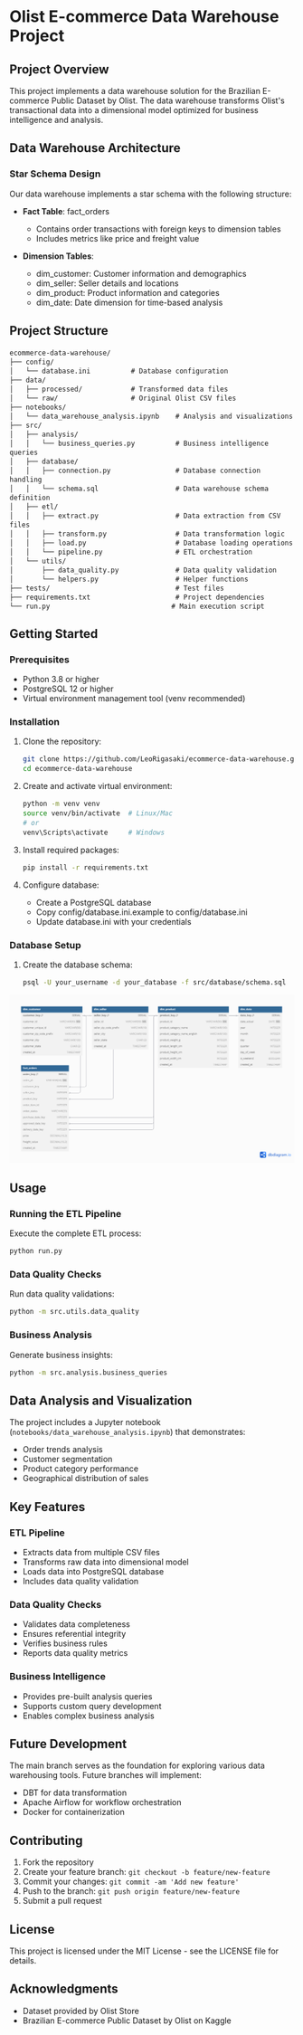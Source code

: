 # Olist E-commerce Data Warehouse Project

## Project Overview
This project implements a data warehouse solution for the Brazilian E-commerce Public Dataset by Olist. The data warehouse transforms Olist's transactional data into a dimensional model optimized for business intelligence and analysis.

## Data Warehouse Architecture

### Star Schema Design
Our data warehouse implements a star schema with the following structure:

- **Fact Table**: fact_orders
  - Contains order transactions with foreign keys to dimension tables
  - Includes metrics like price and freight value

- **Dimension Tables**:
  - dim_customer: Customer information and demographics
  - dim_seller: Seller details and locations
  - dim_product: Product information and categories
  - dim_date: Date dimension for time-based analysis

## Project Structure

```
ecommerce-data-warehouse/
├── config/
│   └── database.ini          # Database configuration
├── data/
│   ├── processed/            # Transformed data files
│   └── raw/                  # Original Olist CSV files
├── notebooks/
│   └── data_warehouse_analysis.ipynb    # Analysis and visualizations
├── src/
│   ├── analysis/
│   │   └── business_queries.py          # Business intelligence queries
│   ├── database/
│   │   ├── connection.py                # Database connection handling
│   │   └── schema.sql                   # Data warehouse schema definition
│   ├── etl/
│   │   ├── extract.py                   # Data extraction from CSV files
│   │   ├── transform.py                 # Data transformation logic
│   │   ├── load.py                      # Database loading operations
│   │   └── pipeline.py                  # ETL orchestration
│   └── utils/
│       ├── data_quality.py              # Data quality validation
│       └── helpers.py                   # Helper functions
├── tests/                               # Test files
├── requirements.txt                     # Project dependencies
└── run.py                              # Main execution script
```

## Getting Started

### Prerequisites
- Python 3.8 or higher
- PostgreSQL 12 or higher
- Virtual environment management tool (venv recommended)

### Installation
1. Clone the repository:
   ```bash
   git clone https://github.com/LeoRigasaki/ecommerce-data-warehouse.git
   cd ecommerce-data-warehouse
   ```

2. Create and activate virtual environment:
   ```bash
   python -m venv venv
   source venv/bin/activate  # Linux/Mac
   # or
   venv\Scripts\activate     # Windows
   ```

3. Install required packages:
   ```bash
   pip install -r requirements.txt
   ```

4. Configure database:
   - Create a PostgreSQL database
   - Copy config/database.ini.example to config/database.ini
   - Update database.ini with your credentials

### Database Setup
1. Create the database schema:
   ```bash
   psql -U your_username -d your_database -f src/database/schema.sql
   ```
![Database Schema Diagram](src/database/diagram/schema.png)
## Usage

### Running the ETL Pipeline
Execute the complete ETL process:
```bash
python run.py
```

### Data Quality Checks
Run data quality validations:
```bash
python -m src.utils.data_quality
```

### Business Analysis
Generate business insights:
```bash
python -m src.analysis.business_queries
```

## Data Analysis and Visualization
The project includes a Jupyter notebook (`notebooks/data_warehouse_analysis.ipynb`) that demonstrates:
- Order trends analysis
- Customer segmentation
- Product category performance
- Geographical distribution of sales

## Key Features

### ETL Pipeline
- Extracts data from multiple CSV files
- Transforms raw data into dimensional model
- Loads data into PostgreSQL database
- Includes data quality validation

### Data Quality Checks
- Validates data completeness
- Ensures referential integrity
- Verifies business rules
- Reports data quality metrics

### Business Intelligence
- Provides pre-built analysis queries
- Supports custom query development
- Enables complex business analysis

## Future Development
The main branch serves as the foundation for exploring various data warehousing tools. Future branches will implement:
- DBT for data transformation
- Apache Airflow for workflow orchestration
- Docker for containerization

## Contributing
1. Fork the repository
2. Create your feature branch: `git checkout -b feature/new-feature`
3. Commit your changes: `git commit -am 'Add new feature'`
4. Push to the branch: `git push origin feature/new-feature`
5. Submit a pull request

## License
This project is licensed under the MIT License - see the LICENSE file for details.

## Acknowledgments
- Dataset provided by Olist Store
- Brazilian E-commerce Public Dataset by Olist on Kaggle